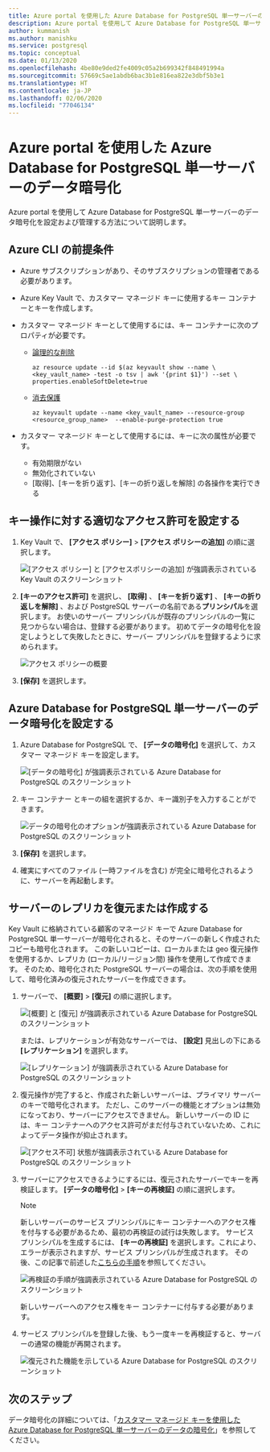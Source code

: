 ```yaml
---
title: Azure portal を使用した Azure Database for PostgreSQL 単一サーバーのデータ暗号化
description: Azure portal を使用して Azure Database for PostgreSQL 単一サーバーのデータ暗号化を設定および管理する方法について説明します。
author: kummanish
ms.author: manishku
ms.service: postgresql
ms.topic: conceptual
ms.date: 01/13/2020
ms.openlocfilehash: 4be80e9ded2fe4009c05a2b699342f848491994a
ms.sourcegitcommit: 57669c5ae1abdb6bac3b1e816ea822e3dbf5b3e1
ms.translationtype: HT
ms.contentlocale: ja-JP
ms.lasthandoff: 02/06/2020
ms.locfileid: "77046134"
---
```

# <a name="data-encryption-for-azure-database-for-postgresql-single-server-by-using-the-azure-portal"></a>Azure portal を使用した Azure Database for PostgreSQL 単一サーバーのデータ暗号化

Azure portal を使用して Azure Database for PostgreSQL 単一サーバーのデータ暗号化を設定および管理する方法について説明します。

## <a name="prerequisites-for-azure-cli"></a>Azure CLI の前提条件

* Azure サブスクリプションがあり、そのサブスクリプションの管理者である必要があります。
* Azure Key Vault で、カスタマー マネージド キーに使用するキー コンテナーとキーを作成します。
* カスタマー マネージド キーとして使用するには、キー コンテナーに次のプロパティが必要です。
  * [論理的な削除](../key-vault/key-vault-ovw-soft-delete.md)

    ```azurecli-interactive
    az resource update --id $(az keyvault show --name \ <key_vault_name> -test -o tsv | awk '{print $1}') --set \ properties.enableSoftDelete=true
    ```

  * [消去保護](../key-vault/key-vault-ovw-soft-delete.md#purge-protection)

    ```azurecli-interactive
    az keyvault update --name <key_vault_name> --resource-group <resource_group_name>  --enable-purge-protection true
    ```

* カスタマー マネージド キーとして使用するには、キーに次の属性が必要です。
  * 有効期限がない
  * 無効化されていない
  * [取得]、[キーを折り返す]、[キーの折り返しを解除] の各操作を実行できる

## <a name="set-the-right-permissions-for-key-operations"></a>キー操作に対する適切なアクセス許可を設定する

1. Key Vault で、 **[アクセス ポリシー]**  >  **[アクセス ポリシーの追加]** の順に選択します。

   ![[アクセス ポリシー] と [アクセスポリシーの追加] が強調表示されている Key Vault のスクリーンショット](media/concepts-data-access-and-security-data-encryption/show-access-policy-overview.png)

2. **[キーのアクセス許可]** を選択し、 **[取得]** 、 **[キーを折り返す]** 、 **[キーの折り返しを解除]** 、および PostgreSQL サーバーの名前である**プリンシパル**を選択します。 お使いのサーバー プリンシパルが既存のプリンシパルの一覧に見つからない場合は、登録する必要があります。 初めてデータの暗号化を設定しようとして失敗したときに、サーバー プリンシパルを登録するように求められます。  

   ![アクセス ポリシーの概要](media/concepts-data-access-and-security-data-encryption/access-policy-wrap-unwrap.png)

3. **[保存]** を選択します。

## <a name="set-data-encryption-for-azure-database-for-postgresql-single-server"></a>Azure Database for PostgreSQL 単一サーバーのデータ暗号化を設定する

1. Azure Database for PostgreSQL で、 **[データの暗号化]** を選択して、カスタマー マネージド キーを設定します。

   ![[データの暗号化] が強調表示されている Azure Database for PostgreSQL のスクリーンショット](media/concepts-data-access-and-security-data-encryption/data-encryption-overview.png)

2. キー コンテナー とキーの組を選択するか、キー識別子を入力することができます。

   ![データの暗号化のオプションが強調表示されている Azure Database for PostgreSQL のスクリーンショット](media/concepts-data-access-and-security-data-encryption/setting-data-encryption.png)

3. **[保存]** を選択します。

4. 確実にすべてのファイル (一時ファイルを含む) が完全に暗号化されるように、サーバーを再起動します。

## <a name="restore-or-create-a-replica-of-the-server"></a>サーバーのレプリカを復元または作成する

Key Vault に格納されている顧客のマネージド キーで Azure Database for PostgreSQL 単一サーバーが暗号化されると、そのサーバーの新しく作成されたコピーも暗号化されます。 この新しいコピーは、ローカルまたは geo 復元操作を使用するか、レプリカ (ローカル/リージョン間) 操作を使用して作成できます。 そのため、暗号化された PostgreSQL サーバーの場合は、次の手順を使用して、暗号化済みの復元されたサーバーを作成できます。

1. サーバーで、 **[概要]**  >  **[復元]** の順に選択します。

   ![[概要] と [復元] が強調表示されている Azure Database for PostgreSQL のスクリーンショット](media/concepts-data-access-and-security-data-encryption/show-restore.png)

   または、レプリケーションが有効なサーバーでは、 **[設定]** 見出しの下にある **[レプリケーション]** を選択します。

   ![[レプリケーション] が強調表示されている Azure Database for PostgreSQL のスクリーンショット](media/concepts-data-access-and-security-data-encryption/postgresql-replica.png)

2. 復元操作が完了すると、作成された新しいサーバーは、プライマリ サーバーのキーで暗号化されます。 ただし、このサーバーの機能とオプションは無効になっており、サーバーにアクセスできません。 新しいサーバーの ID には、キー コンテナーへのアクセス許可がまだ付与されていないため、これによってデータ操作が抑止されます。

   ![[アクセス不可] 状態が強調表示されている Azure Database for PostgreSQL のスクリーンショット](media/concepts-data-access-and-security-data-encryption/show-restore-data-encryption.png)

3. サーバーにアクセスできるようにするには、復元されたサーバーでキーを再検証します。 **[データの暗号化]**  >  **[キーの再検証]** の順に選択します。

   > [!NOTE]
   > 新しいサーバーのサービス プリンシパルにキー コンテナーへのアクセス権を付与する必要があるため、最初の再検証の試行は失敗します。 サービス プリンシパルを生成するには、 **[キーの再検証]** を選択します。これにより、エラーが表示されますが、サービス プリンシパルが生成されます。 その後、この記事で前述した[こちらの手順](#set-the-right-permissions-for-key-operations)を参照してください。

   ![再検証の手順が強調表示されている Azure Database for PostgreSQL のスクリーンショット](media/concepts-data-access-and-security-data-encryption/show-revalidate-data-encryption.png)

   新しいサーバーへのアクセス権をキー コンテナーに付与する必要があります。

4. サービス プリンシパルを登録した後、もう一度キーを再検証すると、サーバーの通常の機能が再開されます。

   ![復元された機能を示している Azure Database for PostgreSQL のスクリーンショット](media/concepts-data-access-and-security-data-encryption/restore-successful.png)

## <a name="next-steps"></a>次のステップ

 データ暗号化の詳細については、「[カスタマー マネージド キーを使用した Azure Database for PostgreSQL 単一サーバーのデータの暗号化](concepts-data-encryption-postgresql.md)」を参照してください。
